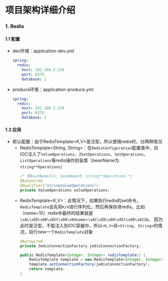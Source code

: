 # 项目架构详细介绍
### 1. Redis
#### 1.1 配置
* dev环境：application-dev.yml
  ```yml
  spring:
    redis:
      host: 192.168.3.128
      port: 6379
      database: 1
  ```
* produce环境：application-produce.yml
  ```yml
  spring:
    redis:
      host: 192.168.3.128
      port: 6379
      database: 1
  ```

#### 1.2 应用
* 默认配置：由于RedisTemplate<K,V>是泛型，所以使用redis时，分两种情况
  * RedisTemplate<String, String>：在`RedisConfiguration`配置类中，向IOC注入了`ValueOperations`、`ZSetOperations`、`SetOperations`、`ListOperations`等redis操作封装类（beanName为`string**Operations`）
    ```java
    /* 按beanName引入, beanName为：string**Operations */
    @Autowired
    @Qualifier("stringValueOperations")
    private ValueOperations valueOperations;
    ```
  * RedisTemplate<K,V>：此情况下，如果执行redis的set命令，`RedisTemplate`会先将`K/V`进行序列化，然后再保存进redis，比如（name=10）redis中最终的结果就是`\xAc\xED\x00\x05t\x00\x04name`=`\xAC\xED\x00\x05t\x00\x0210`。
  因为此时是泛型，不能注入到IOC容器中，所以`<K,V>`非`<String, String>`的情况，自行new一个`RedisTemplate`对象
    ```java
    @Autowired
    private JedisConnectionFactory jedisConnectionFactory;

    public RedisTemplate<Integer, Integer> redisTemplate() {
        RedisTemplate template = new RedisTemplate<Integer, Integer>();
        template.setConnectionFactory(jedisConnectionFactory);
        return template;
    }
    ```
